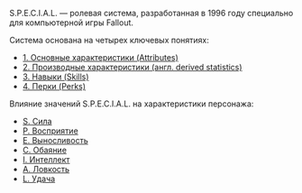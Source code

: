 S.P.E.C.I.A.L. — ролевая система, разработанная в 1996 году специально для компьютерной игры Fallout.

Система основана на четырех ключевых понятиях:

- [1. Основные характеристики (Attributes)](/info/start/special/attributes)
- [2. Производные характеристики (англ. derived statistics)](/info/start/special/ds)
- [3. Навыки (Skills)](/info/start/special/skills)
- [4. Перки (Perks)](/info/start/special/perks)

Влияние значений S.P.E.C.I.A.L. на характеристики персонажа:

- [S. Сила](/info/start/special/s)
- [P. Восприятие](/info/start/special/p)
- [E. Выносливость](/info/start/special/e)
- [С. Обаяние](/info/start/special/c)
- [I. Интеллект](/info/start/special/i)
- [A. Ловкость](/info/start/special/a)
- [L. Удача](/info/start/special/l)
